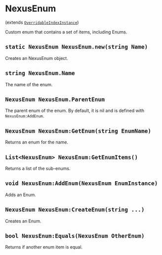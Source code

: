 # NexusEnum
(extends [`OverridableIndexInstance`](../../Base/OverridableIndexInstance.md))

Custom enum that contains a set of items, including Enums.

## `static NexusEnum NexusEnum.new(string Name)`
Creates an NexusEnum object.

## `string NexusEnum.Name`
The name of the enum.

## `NexusEnum NexusEnum.ParentEnum`
The parent enum of the enum. By default,
it is nil and is defined with `NexusEnum:AddEnum`.

## `NexusEnum NexusEnum:GetEnum(string EnumName)`
Returns an enum for the name.

## `List<NexusEnum> NexusEnum:GetEnumItems()`
Returns a list of the sub-enums.

## `void NexusEnum:AddEnum(NexusEnum EnumInstance)`
Adds an Enum.

## `NexusEnum NexusEnum:CreateEnum(string ...)`
Creates an Enum.

## `bool NexusEnum:Equals(NexusEnum OtherEnum)`
Returns if another enum item is equal.